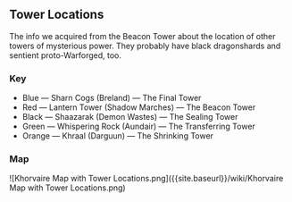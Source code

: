 ## Tower Locations

The info we acquired from the Beacon Tower about the location of other towers of mysterious power. They probably have black dragonshards and sentient proto-Warforged, too.

### Key

- Blue — Sharn Cogs (Breland) — The Final Tower
- Red — Lantern Tower (Shadow Marches) — The Beacon Tower
- Black — Shaazarak (Demon Wastes) — The Sealing Tower
- Green — Whispering Rock (Aundair) — The Transferring Tower
- Orange — Khraal (Darguun) — The Shrinking Tower

### Map

![Khorvaire Map with Tower Locations.png]({{site.baseurl}}/wiki/Khorvaire Map with Tower Locations.png)
